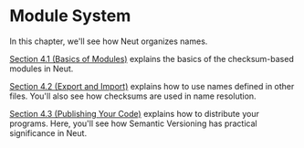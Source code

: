# Module System

In this chapter, we'll see how Neut organizes names.

[Section 4.1 (Basics of Modules)](./basics-of-modules.md) explains the basics of the checksum-based modules in Neut.

[Section 4.2 (Export and Import)](./export-and-import.md) explains how to use names defined in other files. You'll also see how checksums are used in name resolution.

[Section 4.3 (Publishing Your Code)](./publishing-your-code.md) explains how to distribute your programs. Here, you'll see how Semantic Versioning has practical significance in Neut.
